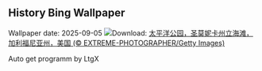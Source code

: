 ## History Bing Wallpaper
Wallpaper date: 2025-09-05
![](https://www.bing.com/th?id=OHR.SunsetPier_ZH-CN1202083395_UHD.jpg&w=1000)Download: [太平洋公园，圣莫妮卡州立海滩，加利福尼亚州，美国 (© EXTREME-PHOTOGRAPHER/Getty Images)](https://www.bing.com/th?id=OHR.SunsetPier_ZH-CN1202083395_UHD.jpg)

Auto get programm by LtgX
